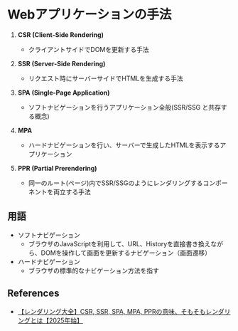 # Webアプリケーションの手法

1. **CSR (Client-Side Rendering)**
   - クライアントサイドでDOMを更新する手法

2. **SSR (Server-Side Rendering)**
   - リクエスト時にサーバーサイドでHTMLを生成する手法

3. **SPA (Single-Page Application)**
   - ソフトナビゲーションを行うアプリケーション全般(SSR/SSG と共存する概念)

4. **MPA**
   - ハードナビゲーションを行い、サーバーで生成したHTMLを表示するアプリケーション

5. **PPR (Partial Prerendering)**
   - 同一のルート(ページ)内でSSR/SSGのようにレンダリングするコンポーネントを両立する手法

## 用語

- ソフトナビゲーション
  - ブラウザのJavaScriptを利用して、URL、Historyを直接書き換えながら、DOMを操作して画面を更新するナビゲーション（画面遷移）
- ハードナビゲーション
  - ブラウザの標準的なナビゲーション方法を指す

## References

- [【レンダリング大全】CSR, SSR, SPA, MPA, PPRの意味、そもそもレンダリングとは【2025年始】](https://zenn.dev/txxm/articles/f04b21949ddab3)
